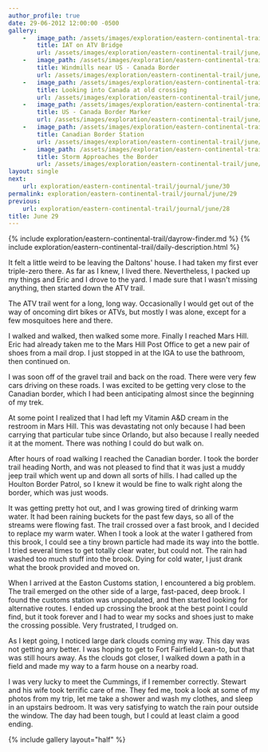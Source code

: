 ```yaml
---
author_profile: true
date: 29-06-2012 12:00:00 -0500
gallery:
    -   image_path: /assets/images/exploration/eastern-continental-trail/june/small/29-1.jpg
        title: IAT on ATV Bridge
        url: /assets/images/exploration/eastern-continental-trail/june/large/29-1.jpg
    -   image_path: /assets/images/exploration/eastern-continental-trail/june/small/29-2.jpg
        title: Windmills near US - Canada Border
        url: /assets/images/exploration/eastern-continental-trail/june/large/29-2.jpg
    -   image_path: /assets/images/exploration/eastern-continental-trail/june/small/29-3.jpg
        title: Looking into Canada at old crossing
        url: /assets/images/exploration/eastern-continental-trail/june/large/29-3.jpg
    -   image_path: /assets/images/exploration/eastern-continental-trail/june/small/29-4.jpg
        title: US - Canada Border Marker
        url: /assets/images/exploration/eastern-continental-trail/june/large/29-4.jpg
    -   image_path: /assets/images/exploration/eastern-continental-trail/june/small/29-5.jpg
        title: Canadian Border Station
        url: /assets/images/exploration/eastern-continental-trail/june/large/29-5.jpg
    -   image_path: /assets/images/exploration/eastern-continental-trail/june/small/29-6.jpg
        title: Storm Approaches the Border
        url: /assets/images/exploration/eastern-continental-trail/june/large/29-6.jpg
layout: single
next:
    url: exploration/eastern-continental-trail/journal/june/30
permalink: exploration/eastern-continental-trail/journal/june/29
previous:
    url: exploration/eastern-continental-trail/journal/june/28
title: June 29
---
```

{% include exploration/eastern-continental-trail/dayrow-finder.md %}
{% include exploration/eastern-continental-trail/daily-description.html %}

It felt a little weird to be leaving the Daltons' house. I had taken my first ever triple-zero there. As far as I knew, I lived there. Nevertheless, I packed up my things and Eric and I drove to the yard. I made sure that I wasn't missing anything, then started down the ATV trail.

The ATV trail went for a long, long way. Occasionally I would get out of the way of oncoming dirt bikes or ATVs, but mostly I was alone, except for a few mosquitoes here and there.

I walked and walked, then walked some more. Finally I reached Mars Hill. Eric had already taken me to the Mars Hill Post Office to get a new pair of shoes from a mail drop. I just stopped in at the IGA to use the bathroom, then continued on.

I was soon off of the gravel trail and back on the road. There were very few cars driving on these roads. I was excited to be getting very close to the Canadian border, which I had been anticipating almost since the beginning of my trek.

At some point I realized that I had left my Vitamin A&D cream in the restroom in Mars Hill. This was devastating not only because I had been carrying that particular tube since Orlando, but also because I really needed it at the moment. There was nothing I could do but walk on.

After hours of road walking I reached the Canadian border. I took the border trail heading North, and was not pleased to find that it was just a muddy jeep trail which went up and down all sorts of hills. I had called up the Houlton Border Patrol, so I knew it would be fine to walk right along the border, which was just woods.

It was getting pretty hot out, and I was growing tired of drinking warm water. It had been raining buckets for the past few days, so all of the streams were flowing fast. The trail crossed over a fast brook, and I decided to replace my warm water. When I took a look at the water I gathered from this brook, I could see a tiny brown particle had made its way into the bottle. I tried several times to get totally clear water, but could not. The rain had washed too much stuff into the brook. Dying for cold water, I just drank what the brook provided and moved on.

When I arrived at the Easton Customs station, I encountered a big problem. The trail emerged on the other side of a large, fast-paced, deep brook. I found the customs station was unpopulated, and then started looking for alternative routes. I ended up crossing the brook at the best point I could find, but it took forever and I had to wear my socks and shoes just to make the crossing possible. Very frustrated, I trudged on.

As I kept going, I noticed large dark clouds coming my way. This day was not getting any better. I was hoping to get to Fort Fairfield Lean-to, but that was still hours away. As the clouds got closer, I walked down a path in a field and made my way to a farm house on a nearby road.

I was very lucky to meet the Cummings, if I remember correctly. Stewart and his wife took terrific care of me. They fed me, took a look at some of my photos from my trip, let me take a shower and wash my clothes, and sleep in an upstairs bedroom. It was very satisfying to watch the rain pour outside the window. The day had been tough, but I could at least claim a good ending.

{% include gallery layout="half" %}